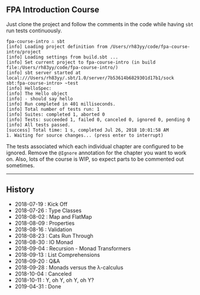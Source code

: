 ## FPA Introduction Course

Just clone the project and follow the comments in the code while having `sbt` run tests continuously.

```
fpa-course-intro ∴ sbt
[info] Loading project definition from /Users/rh83yy/code/fpa-course-intro/project
[info] Loading settings from build.sbt ...
[info] Set current project to fpa-course-intro (in build file:/Users/rh83yy/code/fpa-course-intro/)
[info] sbt server started at local:///Users/rh83yy/.sbt/1.0/server/7b53614b6829301d17b1/sock
sbt:fpa-course-intro> ~test
[info] HelloSpec:
[info] The Hello object
[info] - should say hello
[info] Run completed in 401 milliseconds.
[info] Total number of tests run: 1
[info] Suites: completed 1, aborted 0
[info] Tests: succeeded 1, failed 0, canceled 0, ignored 0, pending 0
[info] All tests passed.
[success] Total time: 1 s, completed Jul 26, 2018 10:01:58 AM
1. Waiting for source changes... (press enter to interrupt)
```

The tests associated which each individual chapter are configured to be ignored.  Remove the `@Ignore` annotation for the chapter you want to work on.  Also, lots of the course is WIP, so expect parts to be commented out sometimes.

---

## History

- 2018-07-19 : Kick Off
- 2018-07-26 : Type Classes
- 2018-08-02 : Map and FlatMap
- 2018-08-09 : Properties
- 2018-08-16 : Validation
- 2018-08-23 : Cats Run Through
- 2018-08-30 : IO Monad
- 2018-09-04 : Recursion - Monad Transformers
- 2018-09-13 : List Comprehensions
- 2018-09-20 : Q&A
- 2018-09-28 : Monads versus the λ-calculus
- 2018-10-04 : Canceled
- 2018-10-11 : Y, oh Y, oh Y, oh Y?
- 2019-04-31 : Done
